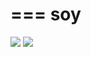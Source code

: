 ===
soy
===

 <a href="https://travis-ci.org/soystack/soy"><img src="https://travis-ci.org/soystack/soy.png" /><a/>
 <a href="https://coveralls.io/builds/82060"><img src="https://coveralls.io/repos/soystack/soy/badge.png?branch=master" /><a/>
